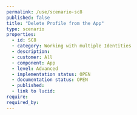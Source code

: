 ```yaml
---
permalink: /use/scenario-sc8
published: false
title: "Delete Profile from the App"
type: scenario
properties:
  - id: SC8
  - category: Working with multiple Identities
  - description:
  - customer: All
  - component: App
  - level: Advanced
  - implementation status: OPEN
  - documentation status: OPEN
  - published:
  - link to lucid:
require:
required_by:
---
```

